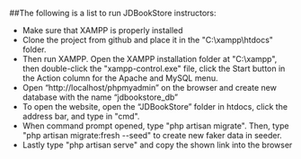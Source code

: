 ##The following is a list to run JDBookStore instructors:
- Make sure that XAMPP is properly installed
- Clone the project from github and place it in the "C:\xampp\htdocs" folder.
- Then run XAMPP. Open the XAMPP installation folder at "C:\xampp\", then double-click the "xampp-control.exe" file, click the Start button in the Action column for the Apache and MySQL menu.
- Open “http://localhost/phpmyadmin” on the browser and create new database with the name “jdbookstore_db”
- To open the website, open the “JDBookStore” folder in htdocs, click the address bar, and type in "cmd".
- When command prompt opened, type "php artisan migrate". Then, type "php artisan migrate:fresh --seed" to create new faker data in seeder. 
- Lastly type "php artisan serve" and copy the shown link into the browser

